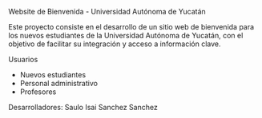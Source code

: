 Website de Bienvenida - Universidad Autónoma de Yucatán

Este proyecto consiste en el desarrollo de un sitio web de bienvenida para los nuevos estudiantes de la Universidad Autónoma de Yucatán, con el objetivo de facilitar su integración y acceso a información clave.

Usuarios
- Nuevos estudiantes
- Personal administrativo
- Profesores

Desarrolladores:
Saulo Isai Sanchez Sanchez
